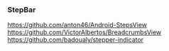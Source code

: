 ### StepBar

https://github.com/anton46/Android-StepsView  
https://github.com/VictorAlbertos/BreadcrumbsView  
https://github.com/badoualy/stepper-indicator  

